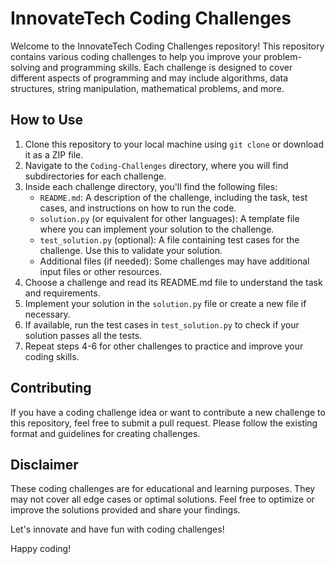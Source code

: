 # InnovateTech Coding Challenges

Welcome to the InnovateTech Coding Challenges repository! This repository contains various coding challenges to help you improve your problem-solving and programming skills. Each challenge is designed to cover different aspects of programming and may include algorithms, data structures, string manipulation, mathematical problems, and more.

## How to Use

1. Clone this repository to your local machine using `git clone` or download it as a ZIP file.
2. Navigate to the `Coding-Challenges` directory, where you will find subdirectories for each challenge.
3. Inside each challenge directory, you'll find the following files:
   - `README.md`: A description of the challenge, including the task, test cases, and instructions on how to run the code.
   - `solution.py` (or equivalent for other languages): A template file where you can implement your solution to the challenge.
   - `test_solution.py` (optional): A file containing test cases for the challenge. Use this to validate your solution.
   - Additional files (if needed): Some challenges may have additional input files or other resources.
4. Choose a challenge and read its README.md file to understand the task and requirements.
5. Implement your solution in the `solution.py` file or create a new file if necessary.
6. If available, run the test cases in `test_solution.py` to check if your solution passes all the tests.
7. Repeat steps 4-6 for other challenges to practice and improve your coding skills.

## Contributing

If you have a coding challenge idea or want to contribute a new challenge to this repository, feel free to submit a pull request. Please follow the existing format and guidelines for creating challenges.

## Disclaimer

These coding challenges are for educational and learning purposes. They may not cover all edge cases or optimal solutions. Feel free to optimize or improve the solutions provided and share your findings.

Let's innovate and have fun with coding challenges!

Happy coding!
